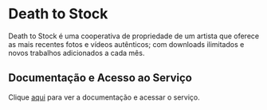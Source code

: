 # Death to Stock

Death to Stock é uma cooperativa de propriedade de um artista que oferece as mais recentes fotos e vídeos autênticos; com downloads ilimitados e novos trabalhos adicionados a cada mês.

## Documentação e Acesso ao Serviço

Clique [aqui](https://deathtothestockphoto.com/) para ver a documentação e acessar o serviço.